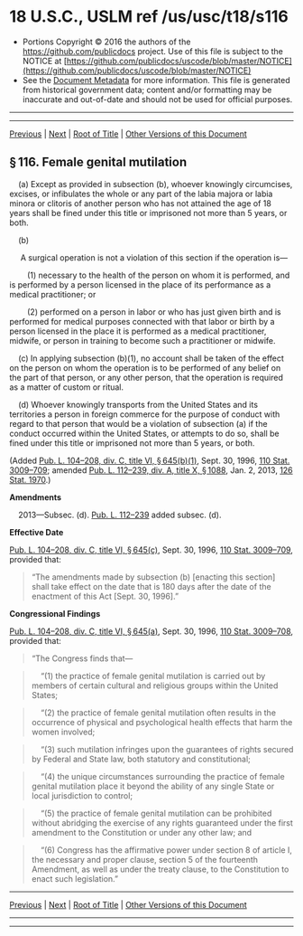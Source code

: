 ---
---

# 18 U.S.C., USLM ref /us/usc/t18/s116

* Portions Copyright © 2016 the authors of the https://github.com/publicdocs project.
  Use of this file is subject to the NOTICE at [https://github.com/publicdocs/uscode/blob/master/NOTICE](https://github.com/publicdocs/uscode/blob/master/NOTICE)
* See the [Document Metadata](././../../../../..//README.md) for more information.
  This file is generated from historical government data; content and/or formatting may be inaccurate and out-of-date and should not be used for official purposes.

----------
----------

[Previous](./../../../../..//us/usc/t18/ptI/ch7/m__us_usc_t18_s115.md) | [Next](./../../../../..//us/usc/t18/ptI/ch7/m__us_usc_t18_s117.md) | [Root of Title](./../../../../../) | [Other Versions of this Document](https://publicdocs.github.io/go/links?ns=uslm&ref=%2Fus%2Fusc%2Ft18%2Fs116)

## § 116. Female genital mutilation

    (a) Except as provided in subsection (b), whoever knowingly circumcises, excises, or infibulates the whole or any part of the labia majora or labia minora or clitoris of another person who has not attained the age of 18 years shall be fined under this title or imprisoned not more than 5 years, or both.

    (b)

     A surgical operation is not a violation of this section if the operation is—

        (1) necessary to the health of the person on whom it is performed, and is performed by a person licensed in the place of its performance as a medical practitioner; or

        (2) performed on a person in labor or who has just given birth and is performed for medical purposes connected with that labor or birth by a person licensed in the place it is performed as a medical practitioner, midwife, or person in training to become such a practitioner or midwife.

    (c) In applying subsection (b)(1), no account shall be taken of the effect on the person on whom the operation is to be performed of any belief on the part of that person, or any other person, that the operation is required as a matter of custom or ritual.

    (d) Whoever knowingly transports from the United States and its territories a person in foreign commerce for the purpose of conduct with regard to that person that would be a violation of subsection (a) if the conduct occurred within the United States, or attempts to do so, shall be fined under this title or imprisoned not more than 5 years, or both.

(Added [Pub. L. 104–208, div. C, title VI, § 645(b)(1)][/us/pl/104/208/s645/b/1], Sept. 30, 1996, [110 Stat. 3009–709][/us/stat/110/3009-709]; amended [Pub. L. 112–239, div. A, title X, § 1088][/us/pl/112/239/s1088], Jan. 2, 2013, [126 Stat. 1970][/us/stat/126/1970].)

 __Amendments__ 

    2013—Subsec. (d). [Pub. L. 112–239][/us/pl/112/239] added subsec. (d).

 __Effective Date__ 

[Pub. L. 104–208, div. C, title VI, § 645(c)][/us/pl/104/208/s645/c], Sept. 30, 1996, [110 Stat. 3009–709][/us/stat/110/3009-709], provided that: 

> “The amendments made by subsection (b) \[enacting this section\] shall take effect on the date that is 180 days after the date of the enactment of this Act \[Sept. 30, 1996\].”

 __Congressional Findings__ 

[Pub. L. 104–208, div. C, title VI, § 645(a)][/us/pl/104/208/s645/a], Sept. 30, 1996, [110 Stat. 3009–708][/us/stat/110/3009-708], provided that: 

> “The Congress finds that—

>     “(1) the practice of female genital mutilation is carried out by members of certain cultural and religious groups within the United States;

>     “(2) the practice of female genital mutilation often results in the occurrence of physical and psychological health effects that harm the women involved;

>     “(3) such mutilation infringes upon the guarantees of rights secured by Federal and State law, both statutory and constitutional;

>     “(4) the unique circumstances surrounding the practice of female genital mutilation place it beyond the ability of any single State or local jurisdiction to control;

>     “(5) the practice of female genital mutilation can be prohibited without abridging the exercise of any rights guaranteed under the first amendment to the Constitution or under any other law; and

>     “(6) Congress has the affirmative power under section 8 of article I, the necessary and proper clause, section 5 of the fourteenth Amendment, as well as under the treaty clause, to the Constitution to enact such legislation.”

----------

[Previous](./../../../../..//us/usc/t18/ptI/ch7/m__us_usc_t18_s115.md) | [Next](./../../../../..//us/usc/t18/ptI/ch7/m__us_usc_t18_s117.md) | [Root of Title](./../../../../../) | [Other Versions of this Document](https://publicdocs.github.io/go/links?ns=uslm&ref=%2Fus%2Fusc%2Ft18%2Fs116)

----------
----------

[/us/pl/104/208/s645/b/1]: https://publicdocs.github.io/go/links?ns=uslm&ref=%2Fus%2Fpl%2F104%2F208%2Fs645%2Fb%2F1
[/us/stat/110/3009-709]: https://publicdocs.github.io/go/links?ns=uslm&ref=%2Fus%2Fstat%2F110%2F3009-709
[/us/pl/112/239/s1088]: https://publicdocs.github.io/go/links?ns=uslm&ref=%2Fus%2Fpl%2F112%2F239%2Fs1088
[/us/stat/126/1970]: https://publicdocs.github.io/go/links?ns=uslm&ref=%2Fus%2Fstat%2F126%2F1970
[/us/pl/112/239]: https://publicdocs.github.io/go/links?ns=uslm&ref=%2Fus%2Fpl%2F112%2F239
[/us/pl/104/208/s645/c]: https://publicdocs.github.io/go/links?ns=uslm&ref=%2Fus%2Fpl%2F104%2F208%2Fs645%2Fc
[/us/stat/110/3009-709]: https://publicdocs.github.io/go/links?ns=uslm&ref=%2Fus%2Fstat%2F110%2F3009-709
[/us/pl/104/208/s645/a]: https://publicdocs.github.io/go/links?ns=uslm&ref=%2Fus%2Fpl%2F104%2F208%2Fs645%2Fa
[/us/stat/110/3009-708]: https://publicdocs.github.io/go/links?ns=uslm&ref=%2Fus%2Fstat%2F110%2F3009-708


